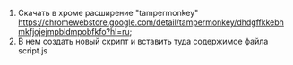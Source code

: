 1. Скачать в хроме расширение "tampermonkey" https://chromewebstore.google.com/detail/tampermonkey/dhdgffkkebhmkfjojejmpbldmpobfkfo?hl=ru;
2. В нем создать новый скрипт и вставить туда содержимое файла script.js

